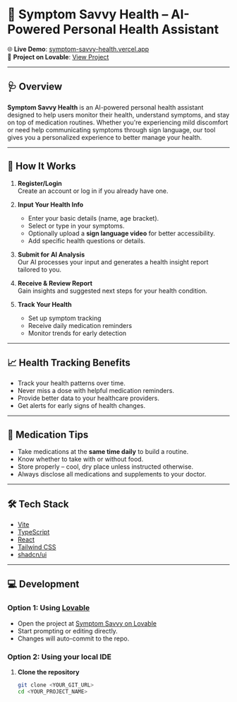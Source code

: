 # 🤖 Symptom Savvy Health – AI-Powered Personal Health Assistant

🌐 **Live Demo**: [symptom-savvy-health.vercel.app](https://symptom-savvy-health.vercel.app/)  
🔗 **Project on Lovable**: [View Project](https://lovable.dev/projects/a743ec14-3afa-4350-a513-4a1380ed12d6)

---

## 🩺 Overview

**Symptom Savvy Health** is an AI-powered personal health assistant designed to help users monitor their health, understand symptoms, and stay on top of medication routines. Whether you're experiencing mild discomfort or need help communicating symptoms through sign language, our tool gives you a personalized experience to better manage your health.

---

## 🚀 How It Works

1. **Register/Login**  
   Create an account or log in if you already have one.

2. **Input Your Health Info**  
   - Enter your basic details (name, age bracket).
   - Select or type in your symptoms.
   - Optionally upload a **sign language video** for better accessibility.
   - Add specific health questions or details.

3. **Submit for AI Analysis**  
   Our AI processes your input and generates a health insight report tailored to you.

4. **Receive & Review Report**  
   Gain insights and suggested next steps for your health condition.

5. **Track Your Health**  
   - Set up symptom tracking
   - Receive daily medication reminders
   - Monitor trends for early detection

---

## 📈 Health Tracking Benefits

- Track your health patterns over time.
- Never miss a dose with helpful medication reminders.
- Provide better data to your healthcare providers.
- Get alerts for early signs of health changes.

---

## 💊 Medication Tips

- Take medications at the **same time daily** to build a routine.
- Know whether to take with or without food.
- Store properly – cool, dry place unless instructed otherwise.
- Always disclose all medications and supplements to your doctor.

---

## 🛠️ Tech Stack

- [Vite](https://vitejs.dev/)
- [TypeScript](https://www.typescriptlang.org/)
- [React](https://reactjs.org/)
- [Tailwind CSS](https://tailwindcss.com/)
- [shadcn/ui](https://ui.shadcn.com/)

---

## 💻 Development

### Option 1: Using [Lovable](https://lovable.dev)

- Open the project at [Symptom Savvy on Lovable](https://lovable.dev/projects/a743ec14-3afa-4350-a513-4a1380ed12d6)
- Start prompting or editing directly.
- Changes will auto-commit to the repo.

### Option 2: Using your local IDE

1. **Clone the repository**

   ```bash
   git clone <YOUR_GIT_URL>
   cd <YOUR_PROJECT_NAME>
